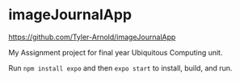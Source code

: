 # imageJournalApp
https://github.com/Tyler-Arnold/imageJournalApp

My Assignment project for final year Ubiquitous Computing unit.

Run `npm install expo` and then `expo start` to install, build, and run.
